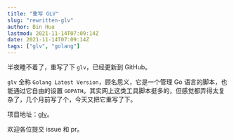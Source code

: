 ```yaml
---
title: "重写 GLV"
slug: "rewritten-glv"
author: Bin Hua
lastmod: 2021-11-14T07:09:14Z
date: 2021-11-14T07:09:14Z
tags: ["glv", "golang"]
---
```


半夜睡不着了，重写了下 `glv`，已经更新到 GitHub。

`glv` 全称 `Golang Latest Version`，顾名思义，它是一个管理 Go 语言的脚本，也能通过它自由的设置 `GOPATH`。其实网上这类工具脚本挺多的，但感觉都弄得太复杂了，几个月前写了个，今天又把它重写了下。

项目地址：[glv](https://github.com/tourcoder/glv)。

欢迎各位提交 issue 和 pr。
